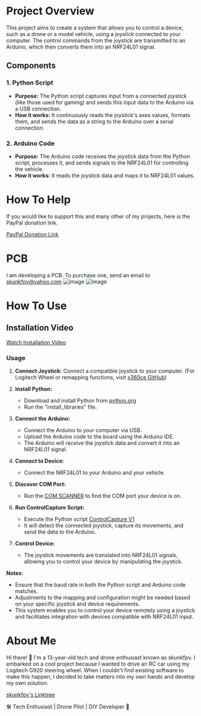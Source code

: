 # Project Overview

This project aims to create a system that allows you to control a device, such as a drone or a model vehicle, using a joystick connected to your computer. The control commands from the joystick are transmitted to an Arduino, which then converts them into an NRF24L01 signal.

## Components

### 1. Python Script

- **Purpose:** The Python script captures input from a connected joystick (like those used for gaming) and sends this input data to the Arduino via a USB connection.
- **How it works:** It continuously reads the joystick's axes values, formats them, and sends the data as a string to the Arduino over a serial connection.

### 2. Arduino Code

- **Purpose:** The Arduino code receives the joystick data from the Python script, processes it, and sends signals to the NRF24L01 for controlling the vehicle.
- **How it works:** It reads the joystick data and maps it to NRF24L01 values.

# How To Help

If you would like to support this and many other of my projects, here is the PayPal donation link.

[PayPal Donation Link](https://www.paypal.com/donate/?hosted_button_id=5FPENFPCJKS3Q)

# PCB
I am developing a PCB. To purchase one, send an email to skunkfpv@yahoo.com
![image](https://github.com/skunkfpv/Control-Capture/assets/148094195/89c407be-d423-4e60-a4ec-089a5cd624a8)
![image](https://github.com/skunkfpv/Control-Capture/assets/148094195/adc73fa6-d152-405e-8567-86a32c9c9ad7)


# How To Use

## Installation Video

[Watch Installation Video](https://youtu.be/Rfy2kiX_o94)

### Usage

1. **Connect Joystick:** Connect a compatible joystick to your computer. (For Logitech Wheel or remapping functions, visit [x360ce GitHub](https://github.com/x360ce/x360ce))

2. **Install Python:**
   - Download and install Python from [python.org](https://www.python.org/downloads/)
   - Run the "install_libraries" file.

3. **Connect the Arduino:**
   - Connect the Arduino to your computer via USB.
   - Upload the Arduino code to the board using the Arduino IDE.
   - The Arduino will receive the joystick data and convert it into an NRF24L01 signal.

4. **Connect to Device:**
   - Connect the NRF24L01 to your Arduino and your vehicle.

5. **Discover COM Port:**
   - Run the [COM SCANNER](https://github.com/skunkfpv/Control-Capture/blob/main/COM%20SCANNER.py) to find the COM port your device is on.

6. **Run ControlCapture Script:**
   - Execute the Python script [ControlCapture V1](https://github.com/skunkfpv/Control-Capture/blob/main/ControlCapture%20V1.py)
   - It will detect the connected joystick, capture its movements, and send the data to the Arduino.

7. **Control Device:**
   - The joystick movements are translated into NRF24L01 signals, allowing you to control your device by manipulating the joystick.

**Notes:**
- Ensure that the baud rate in both the Python script and Arduino code matches.
- Adjustments to the mapping and configuration might be needed based on your specific joystick and device requirements.
- This system enables you to control your device remotely using a joystick and facilitates integration with devices compatible with NRF24L01 input.

# About Me

Hi there! 👋 I'm a 13-year-old tech and drone enthusiast known as skunkfpv. I embarked on a cool project because I wanted to drive an RC car using my Logitech G920 steering wheel. When I couldn't find existing software to make this happen, I decided to take matters into my own hands and develop my own solution.

[skunkfpv's Linktree](https://linktr.ee/skunkfpv)

🛠️ Tech Enthusiast | Drone Pilot | DIY Developer 🚀
